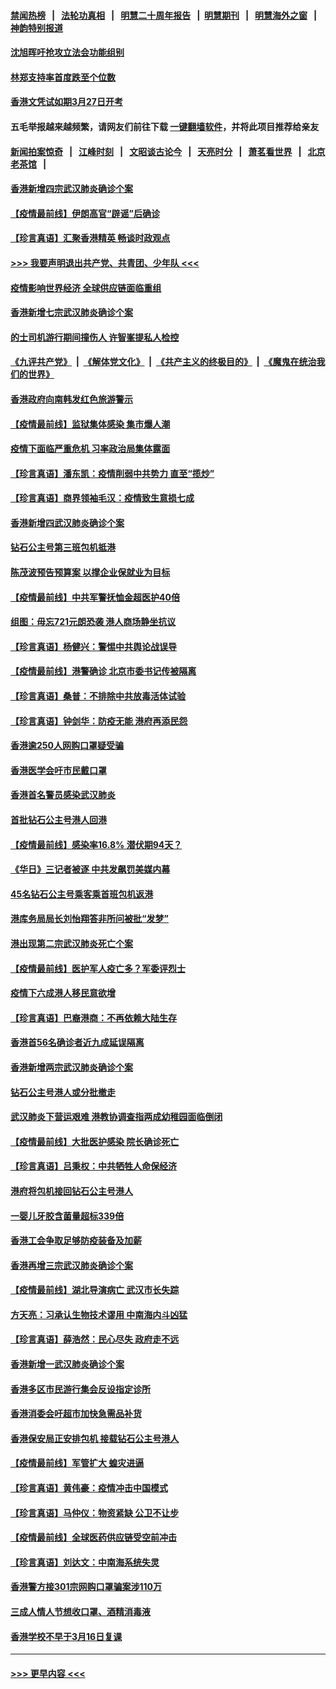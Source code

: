 #### [禁闻热榜](热点新闻.md?=0)  &nbsp;&nbsp;|&nbsp;&nbsp; [法轮功真相](https://github.com/gfw-breaker/truth/blob/master/README.md?=0) &nbsp;&nbsp;|&nbsp;&nbsp; [明慧二十周年报告](https://github.com/gfw-breaker/mh-reports/blob/master/README.md?=0) &nbsp;&nbsp;|&nbsp;&nbsp;[明慧期刊](https://github.com/gfw-breaker/mh-qikan) &nbsp;&nbsp;|&nbsp;&nbsp; [明慧海外之窗](https://github.com/gfw-breaker/mh-news/blob/master/README.md?=0) &nbsp;&nbsp;|&nbsp;&nbsp; [神韵特别报道](https://github.com/gfw-breaker/mh-news/blob/master/shenyun.md?=0)
#### [沈旭晖吁抢攻立法会功能组别](../pages/nsc415/n11896084.md?t=02270002) 
#### [林郑支持率首度跌至个位数](../pages/nsc415/n11896058.md?t=02270002) 
#### [香港文凭试如期3月27日开考](../pages/nsc415/n11896055.md?t=02270002) 
#### 五毛举报越来越频繁，请网友们前往下载 [一键翻墙软件](https://github.com/gfw-breaker/ssr-accounts)，并将此项目推荐给亲友
#### [新闻拍案惊奇](https://github.com/gfw-breaker/banned-news/blob/master/pages/link4.md) &nbsp;&nbsp;|&nbsp;&nbsp; [江峰时刻](https://github.com/gfw-breaker/banned-news/blob/master/pages/link4.md) &nbsp;&nbsp;|&nbsp;&nbsp; [文昭谈古论今](https://github.com/gfw-breaker/banned-news/blob/master/pages/link4.md) &nbsp;&nbsp;|&nbsp;&nbsp; [天亮时分](https://github.com/gfw-breaker/banned-news/blob/master/pages/link4.md) &nbsp;&nbsp;|&nbsp;&nbsp; [萧茗看世界](https://github.com/gfw-breaker/banned-news/blob/master/pages/link4.md) &nbsp;&nbsp;|&nbsp;&nbsp; [北京老茶馆](https://github.com/gfw-breaker/banned-news/blob/master/pages/link4.md) &nbsp;&nbsp;|&nbsp;&nbsp; 
#### [香港新增四宗武汉肺炎确诊个案](../pages/nsc415/n11896040.md?t=02270002) 
#### [【疫情最前线】伊朗高官“辟谣”后确诊](../pages/nsc415/n11895902.md?t=02270002) 
#### [【珍言真语】汇聚香港精英 畅谈时政观点](../pages/nsc415/n11895733.md?t=02270002) 
#### [>>> 我要声明退出共产党、共青团、少年队 <<<](https://github.com/begood0513/goodnews/blob/master/quit/letter.md) 
#### [疫情影响世界经济 全球供应链面临重组](../pages/nsc415/n11895634.md?t=02270002) 
#### [香港新增七宗武汉肺炎确诊个案](../pages/nsc415/n11893498.md?t=02270002) 
#### [的士司机游行期间撞伤人 许智峯提私人检控](../pages/nsc415/n11893483.md?t=02270002) 
#### [《九评共产党》](https://github.com/begood0513/9ping.md/blob/master/README.md) &nbsp;|&nbsp; [《解体党文化》](../../../../jtdwh.md/blob/master/README.md)  &nbsp;|&nbsp; [《共产主义的终极目的》](../../../../gczydzjmd.md/blob/master/README.md) &nbsp;|&nbsp; [《魔鬼在统治我们的世界》](../../../../mgztzwmdsj.md/blob/master/README.md) 
#### [香港政府向南韩发红色旅游警示](../pages/nsc415/n11893398.md?t=02270002) 
#### [【疫情最前线】监狱集体感染 集市爆人潮](../pages/nsc415/n11893181.md?t=02270002) 
#### [疫情下面临严重危机  习率政治局集体露面](../pages/nsc415/n11893305.md?t=02270002) 
#### [【珍言真语】潘东凯：疫情削弱中共势力 直至“揽炒”](../pages/nsc415/n11892866.md?t=02270002) 
#### [【珍言真语】商界领袖毛汉：疫情致生意损七成](../pages/nsc415/n11890348.md?t=02270002) 
#### [香港新增四武汉肺炎确诊个案](../pages/nsc415/n11890610.md?t=02270002) 
#### [钻石公主号第三班包机抵港](../pages/nsc415/n11890645.md?t=02270002) 
#### [陈茂波预告预算案 以撑企业保就业为目标](../pages/nsc415/n11890574.md?t=02270002) 
#### [【疫情最前线】中共军警抚恤金超医护40倍](../pages/nsc415/n11890458.md?t=02270002) 
#### [组图：毋忘721元朗恐袭 港人商场静坐抗议](../pages/nsc415/n11876882.md?t=02270002) 
#### [【珍言真语】杨健兴：警惕中共舆论战误导](../pages/nsc415/n11888131.md?t=02270002) 
#### [【疫情最前线】港警确诊 北京市委书记传被隔离](../pages/nsc415/n11886872.md?t=02270002) 
#### [【珍言真语】桑普：不排除中共放毒活体试验](../pages/nsc415/n11886832.md?t=02270002) 
#### [【珍言真语】钟剑华：防疫无能 港府再添民怨](../pages/nsc415/n11884504.md?t=02270002) 
#### [香港逾250人网购口罩疑受骗](../pages/nsc415/n11884388.md?t=02270002) 
#### [香港医学会吁市民戴口罩](../pages/nsc415/n11884367.md?t=02270002) 
#### [香港首名警员感染武汉肺炎](../pages/nsc415/n11884357.md?t=02270002) 
#### [首批钻石公主号港人回港](../pages/nsc415/n11884333.md?t=02270002) 
#### [【疫情最前线】感染率16.8% 潜伏期94天？](../pages/nsc415/n11884256.md?t=02270002) 
#### [《华日》三记者被逐 中共发飙罚美媒内幕](../pages/nsc415/n11884184.md?t=02270002) 
#### [45名钻石公主号乘客乘首班包机返港](../pages/nsc415/n11881770.md?t=02270002) 
#### [港库务局局长刘怡翔答非所问被批“发梦”](../pages/nsc415/n11881752.md?t=02270002) 
#### [港出现第二宗武汉肺炎死亡个案](../pages/nsc415/n11881736.md?t=02270002) 
#### [【疫情最前线】医护军人疫亡多？军委评烈士](../pages/nsc415/n11881655.md?t=02270002) 
#### [疫情下六成港人移民意欲增](../pages/nsc415/n11881699.md?t=02270002) 
#### [【珍言真语】巴裔港商：不再依赖大陆生存](../pages/nsc415/n11881126.md?t=02270002) 
#### [香港首56名确诊者近九成延误隔离](../pages/nsc415/n11879079.md?t=02270002) 
#### [香港新增两宗武汉肺炎确诊个案](../pages/nsc415/n11879064.md?t=02270002) 
#### [钻石公主号港人或分批撤走](../pages/nsc415/n11879029.md?t=02270002) 
#### [武汉肺炎下营运艰难 港教协调查指两成幼稚园面临倒闭](../pages/nsc415/n11878989.md?t=02270002) 
#### [【疫情最前线】大批医护感染 院长确诊死亡](../pages/nsc415/n11878595.md?t=02270002) 
#### [【珍言真语】吕秉权：中共牺牲人命保经济](../pages/nsc415/n11878390.md?t=02270002) 
#### [港府将包机接回钻石公主号港人](../pages/nsc415/n11876352.md?t=02270002) 
#### [一婴儿牙胶含菌量超标339倍](../pages/nsc415/n11876336.md?t=02270002) 
#### [香港工会争取足够防疫装备及加薪](../pages/nsc415/n11876313.md?t=02270002) 
#### [香港再增三宗武汉肺炎确诊个案](../pages/nsc415/n11876297.md?t=02270002) 
#### [【疫情最前线】湖北导演病亡 武汉市长失踪](../pages/nsc415/n11876272.md?t=02270002) 
#### [方天亮：习承认生物技术谬用 中南海内斗凶猛](../pages/nsc415/n11873679.md?t=02270002) 
#### [【珍言真语】薛浩然：民心尽失 政府走不远](../pages/nsc415/n11875838.md?t=02270002) 
#### [香港新增一武汉肺炎确诊个案](../pages/nsc415/n11874044.md?t=02270002) 
#### [香港多区市民游行集会反设指定诊所](../pages/nsc415/n11874017.md?t=02270002) 
#### [香港消委会吁超市加快急需品补货](../pages/nsc415/n11874003.md?t=02270002) 
#### [香港保安局正安排包机 接载钻石公主号港人](../pages/nsc415/n11873932.md?t=02270002) 
#### [【疫情最前线】军管扩大 蝗灾进逼](../pages/nsc415/n11873780.md?t=02270002) 
#### [【珍言真语】黄伟豪：疫情冲击中国模式](../pages/nsc415/n11873482.md?t=02270002) 
#### [【珍言真语】马仲仪：物资紧缺 公卫不让步](../pages/nsc415/n11872315.md?t=02270002) 
#### [【疫情最前线】全球医药供应链受空前冲击](../pages/nsc415/n11869614.md?t=02270002) 
#### [【珍言真语】刘达文：中南海系统失灵](../pages/nsc415/n11869465.md?t=02270002) 
#### [香港警方接301宗网购口罩骗案涉110万](../pages/nsc415/n11867572.md?t=02270002) 
#### [三成人情人节想收口罩、酒精消毒液](../pages/nsc415/n11867523.md?t=02270002) 
#### [香港学校不早于3月16日复课](../pages/nsc415/n11867498.md?t=02270002) 

----
#### [ >>> 更早内容 <<< ](../indexes/nsc415-earlier.md)

